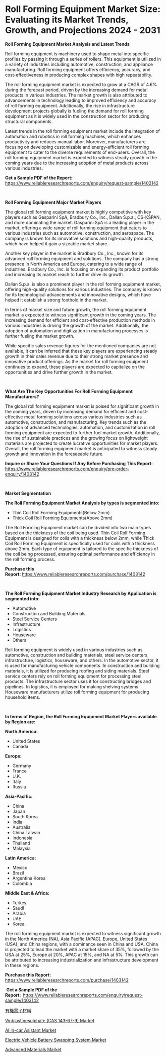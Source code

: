 <p><h1>Roll Forming Equipment Market Size: Evaluating its Market Trends, Growth, and Projections 2024 - 2031</h1></p><p><strong>Roll Forming Equipment Market Analysis and Latest Trends</strong></p>
<p><p>Roll forming equipment is machinery used to shape metal into specific profiles by passing it through a series of rollers. This equipment is utilized in a variety of industries including automotive, construction, and appliance manufacturing. Roll forming equipment offers efficiency, accuracy, and cost-effectiveness in producing complex shapes with high repeatability.</p><p>The roll forming equipment market is expected to grow at a CAGR of 4.6% during the forecast period, driven by the increasing demand for metal products in various industries. The market growth is also attributed to advancements in technology leading to improved efficiency and accuracy of roll forming equipment. Additionally, the rise in infrastructure development projects globally is fueling the demand for roll forming equipment as it is widely used in the construction sector for producing structural components.</p><p>Latest trends in the roll forming equipment market include the integration of automation and robotics in roll forming machines, which enhances productivity and reduces manual labor. Moreover, manufacturers are focusing on developing customizable and energy-efficient roll forming equipment to cater to the diverse requirements of end-users. Overall, the roll forming equipment market is expected to witness steady growth in the coming years due to the increasing adoption of metal products across various industries.</p></p>
<p><strong>Get a Sample PDF of the Report:&nbsp;</strong> <a href="https://www.reliableresearchreports.com/enquiry/request-sample/1403142">https://www.reliableresearchreports.com/enquiry/request-sample/1403142</a></p>
<p>&nbsp;</p>
<p><strong>Roll Forming Equipment Major Market Players</strong></p>
<p><p>The global roll forming equipment market is highly competitive with key players such as Gasparini SpA, Bradbury Co., Inc., Dallan S.p.a., CS-KSPAN, and more dominating the market. Gasparini SpA is a leading player in the market, offering a wide range of roll forming equipment that caters to various industries such as automotive, construction, and aerospace. The company is known for its innovative solutions and high-quality products, which have helped it gain a sizeable market share.</p><p>Another key player in the market is Bradbury Co., Inc., known for its advanced roll forming equipment and solutions. The company has a strong presence in North America and Europe, catering to a wide range of industries. Bradbury Co., Inc. is focusing on expanding its product portfolio and increasing its market reach to further drive its growth.</p><p>Dallan S.p.a. is also a prominent player in the roll forming equipment market, offering high-quality solutions for various industries. The company is known for its technological advancements and innovative designs, which have helped it establish a strong foothold in the market.</p><p>In terms of market size and future growth, the roll forming equipment market is expected to witness significant growth in the coming years. The increasing demand for efficient and cost-effective production methods in various industries is driving the growth of the market. Additionally, the adoption of automation and digitization in manufacturing processes is further fueling the market growth.</p><p>While specific sales revenue figures for the mentioned companies are not available, it can be inferred that these key players are experiencing steady growth in their sales revenue due to their strong market presence and innovative product offerings. As the market for roll forming equipment continues to expand, these players are expected to capitalize on the opportunities and drive further growth in the market.</p></p>
<p>&nbsp;</p>
<p><strong>What Are The Key Opportunities For Roll Forming Equipment Manufacturers?</strong></p>
<p><p>The global roll forming equipment market is poised for significant growth in the coming years, driven by increasing demand for efficient and cost-effective metal forming solutions across various industries such as automotive, construction, and manufacturing. Key trends such as the adoption of advanced technologies, automation, and customization in roll forming equipment are expected to further fuel market growth. Additionally, the rise of sustainable practices and the growing focus on lightweight materials are projected to create lucrative opportunities for market players. Overall, the roll forming equipment market is anticipated to witness steady growth and innovation in the foreseeable future.</p></p>
<p><strong>Inquire or Share Your Questions If Any Before Purchasing This Report:</strong> <a href="https://www.reliableresearchreports.com/enquiry/pre-order-enquiry/1403142">https://www.reliableresearchreports.com/enquiry/pre-order-enquiry/1403142</a></p>
<p>&nbsp;</p>
<p><strong>Market Segmentation</strong></p>
<p><strong>The Roll Forming Equipment Market Analysis by types is segmented into:</strong></p>
<p><ul><li>Thin Coil Roll Forming Equipments(Below 2mm)</li><li>Thick Coil Roll Forming Equipments(Above 2mm)</li></ul></p>
<p><p>The Roll Forming Equipment market can be divided into two main types based on the thickness of the coil being used. Thin Coil Roll Forming Equipment is designed for coils with a thickness below 2mm, while Thick Coil Roll Forming Equipment is specifically used for coils with a thickness above 2mm. Each type of equipment is tailored to the specific thickness of the coil being processed, ensuring optimal performance and efficiency in the roll forming process.</p></p>
<p><strong>Purchase this Report:&nbsp;</strong><a href="https://www.reliableresearchreports.com/purchase/1403142">https://www.reliableresearchreports.com/purchase/1403142</a></p>
<p>&nbsp;</p>
<p><strong>The Roll Forming Equipment Market Industry Research by Application is segmented into:</strong></p>
<p><ul><li>Automotive</li><li>Construction and Building Materials</li><li>Steel Service Centers</li><li>Infrastructure</li><li>Logistics</li><li>Houseware</li><li>Others</li></ul></p>
<p><p>Roll forming equipment is widely used in various industries such as automotive, construction and building materials, steel service centers, infrastructure, logistics, houseware, and others. In the automotive sector, it is used for manufacturing vehicle components. In construction and building materials, it is utilized for producing roofing and siding materials. Steel service centers rely on roll forming equipment for processing steel products. The infrastructure sector uses it for constructing bridges and pipelines. In logistics, it is employed for making shelving systems. Houseware manufacturers utilize roll forming equipment for producing household items.</p></p>
<p>&nbsp;</p>
<p><strong>In terms of Region, the Roll Forming Equipment Market Players available by Region are:</strong></p>
<p>
    <p> <strong> North America: </strong>
        <ul>
            <li>United States</li>
            <li>Canada</li>
        </ul>
        </p> 
    <p> <strong> Europe: </strong>
        <ul>
            <li>Germany</li>
            <li>France</li>
            <li>U.K.</li>
            <li>Italy</li>
            <li>Russia</li>
        </ul>
        </p> 
    <p> <strong> Asia-Pacific: </strong>
        <ul>
            <li>China</li>
            <li>Japan</li>
            <li>South Korea</li>
            <li>India</li>
            <li>Australia</li>
            <li>China Taiwan</li>
            <li>Indonesia</li>
            <li>Thailand</li>
            <li>Malaysia</li>
        </ul>
        </p> 
    <p> <strong> Latin America: </strong>
        <ul>
            <li>Mexico</li>
            <li>Brazil</li>
            <li>Argentina Korea</li>
            <li>Colombia</li>
        </ul>
        </p> 
    <p> <strong> Middle East & Africa: </strong>
        <ul>
            <li>Turkey</li>
            <li>Saudi</li>
            <li>Arabia</li>
            <li>UAE</li>
            <li>Korea</li>
        </ul>
    </p>
    </p>
<p><p>The roll forming equipment market is expected to witness significant growth in the North America (NA), Asia Pacific (APAC), Europe, United States (USA), and China regions, with a dominance seen in China and USA. China is projected to lead the market with a market share of 35%, followed by the USA at 25%, Europe at 20%, APAC at 15%, and NA at 5%. This growth can be attributed to increasing industrialization and infrastructure development in these regions.</p></p>
<p><strong>Purchase this Report: </strong><a href="https://www.reliableresearchreports.com/purchase/1403142">https://www.reliableresearchreports.com/purchase/1403142</a></p>
<p>&nbsp;<strong>Get a Sample PDF of the Report:&nbsp;&nbsp;</strong><a href="https://www.reliableresearchreports.com/enquiry/request-sample/1403142">https://www.reliableresearchreports.com/enquiry/request-sample/1403142</a></p>
<p><strong></strong></p>
<p><p><a href="https://medium.com/@dwighthuels1/%E6%9C%89%E6%A9%9F%E3%82%A8%E3%83%AC%E3%82%AF%E3%83%88%E3%83%AD%E3%83%8B%E3%82%AF%E3%82%B9%E6%9D%90%E6%96%99%E5%B8%82%E5%A0%B4-%E5%B8%82%E5%A0%B4%E6%88%90%E9%95%B7%E7%8E%87-%E5%B8%82%E5%A0%B4%E3%83%88%E3%83%AC%E3%83%B3%E3%83%89-%E3%81%8A%E3%82%88%E3%81%B3%E6%88%90%E9%95%B7%E6%88%A6%E7%95%A5%E3%81%AB%E9%96%A2%E3%81%99%E3%82%8Binsights-ed568bb88608">有機電子材料</a></p><p><a href="https://frill-swim-3cd.notion.site/Vinblastinesulphate-CAS-143-67-9-Market-with-the-goal-of-estimating-the-market-size-and-future-gro-2e6d884729aa4836bcd9049967dbd1ca">Vinblastinesulphate (CAS 143-67-9) Market</a></p><p><a href="https://github.com/eeaveuhhh/Market-Research-Report-List-1/blob/main/ai-in-car-asistant-market.md">AI In-car Asistant Market</a></p><p><a href="https://github.com/khayangel/Market-Research-Report-List-2/blob/main/electric-vehicle-battery-swapping-system-market.md">Electric Vehicle Battery Swapping System Market</a></p><p><a href="https://view.publitas.com/reportprime-1/advanced-materials-market-provides-a-comprehensive-analysis-including-a-macro-overview-of-the-market-as-well-as-micro-details-such-as-market-size-and-competitive-landscape/">Advanced Materials Market</a></p></p>